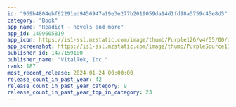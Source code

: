```yaml
---
id: "969b4804ebf62291ed9456947a19e3e277b2019059da14d1fd98a5759c45e8d5"
category: "Book"
app_name: "Readict - novels and more"
app_id: 1499605819
app_icon: https://is1-ssl.mzstatic.com/image/thumb/Purple126/v4/55/00/d6/5500d687-e4f3-4504-c988-1c134a016a54/AppIcon-0-1x_U007emarketing-0-5-0-0-85-220-0.png/1024x1024bb.png
app_screenshot: https://is1-ssl.mzstatic.com/image/thumb/PurpleSource116/v4/33/0e/40/330e400c-e2a1-b71f-f757-7afdb289ac47/89359d64-48c6-4a77-98bd-de2869d61167_1.jpg/1242x2688bb.png
publisher_id: 1477159100
publisher_name: "VitalTek, Inc."
rank: 187
most_recent_release: 2024-01-24 00:00:00
release_count_in_past_year: 42
release_count_in_past_year_category: 9
release_count_in_past_year_top_in_category: 23
---
```


